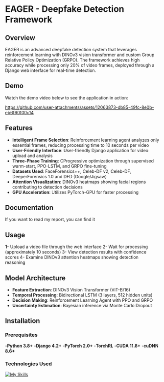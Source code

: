 # EAGER - Deepfake Detection Framework

## Overview

EAGER is an advanced deepfake detection system that leverages reinforcement learning with DINOv3 vision transformer and custom Group Relative Policy Optimization (GRPO). The framework achieves high accuracy while processing only 20% of video frames, deployed through a Django web interface for real-time detection.


## Demo

Watch the demo video below to see the application in action:

https://github.com/user-attachments/assets/12063873-db85-49fc-8e0b-eb6f60f00c14


## Features

- **Intelligent Frame Selection**: Reinforcement learning agent analyzes only essential frames, reducing processing time to 10 seconds per video
- **User-Friendly Interface**: User-friendly Django application for video upload and analysis
- **Three-Phase Training**: CProgressive optimization through supervised warm-start, PPO-LSTM, and GRPO fine-tuning
- **Datasets Used**: FaceForensics++, Celeb-DF v2, Celeb-DF, DeeperForensics 1.0 and DFD (Google/Jigsaw) 
- **Attention Visualization**: DINOv3 heatmaps showing facial regions contributing to detection decisions
- **GPU Acceleration**: Utilizes PyTorch-GPU for faster processing
  

## Documentation

If you want to read my report, you can find it 

## Usage

**1-** Upload a video file through the web interface
2- Wait for processing (approximately 10 seconds)
3- View detection results with confidence scores
4- Examine DINOv3 attention heatmaps showing detection reasoning

## Model Architecture

- **Feature Extraction**: DINOv3 Vision Transformer (ViT-B/16)
- **Temporal Processing**: Bidirectional LSTM (3 layers, 512 hidden units)
- **Decision Making**: Reinforcement Learning Agent with PPO and GRPO
- **Uncertainty Estimation**: Bayesian inference via Monte Carlo Dropout

## Installation

### Prerequisites

-**Python 3.8+**
-**Django 4.2+**
-**PyTorch 2.0+**
-**TorchRL**
-**CUDA 11.8+**
-**cuDNN 8.6+**

### Technologies Used

[![My Skills](https://skillicons.dev/icons?i=vscode,github,django,js,html,css,git,opencv,py,sqlite,pytorch,sklearn)](https://skillicons.dev)


